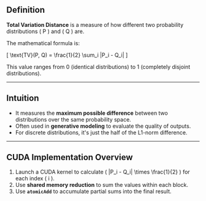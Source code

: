 
## Definition

**Total Variation Distance** is a measure of how different two probability distributions \( P \) and \( Q \) are.

The mathematical formula is:

\[
\text{TV}(P, Q) = \frac{1}{2} \sum_i |P_i - Q_i|
\]

This value ranges from 0 (identical distributions) to 1 (completely disjoint distributions).

---

##  Intuition

- It measures the **maximum possible difference** between two distributions over the same probability space.
- Often used in **generative modeling** to evaluate the quality of outputs.
- For discrete distributions, it's just the half of the L1-norm difference.

---

##  CUDA Implementation Overview

1. Launch a CUDA kernel to calculate \( |P_i - Q_i| \times \frac{1}{2} \) for each index \( i \).
2. Use **shared memory reduction** to sum the values within each block.
3. Use **`atomicAdd`** to accumulate partial sums into the final result.
